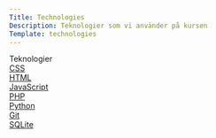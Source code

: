 ```yaml
---
Title: Technologies
Description: Teknologier som vi använder på kursen
Template: technologies
---
```


<div class="teknik-box title">
Teknologier
</div>

<div class="teknik-box css">
    <a href = "%base_url%/technology/css">CSS</a>
</div>

<div class="teknik-box html">
    <a href = "%base_url%/technology/html">HTML</a>
</div>

<div class="teknik-box js">
    <a href = "%base_url%/technology/javascript">JavaScript</a>
</div>

<div class="teknik-box php">
    <a href = "%base_url%/technology/php">PHP</a>
</div>

<div class="teknik-box python">
    <a href = "%base_url%/technology/python">Python</a>
</div>

<div class="teknik-box git">
    <a href = "%base_url%/technology/git">Git</a>
</div>

<div class="teknik-box sqlite">
    <a href = "%base_url%/technology/sqlite">SQLite</a>
</div>
